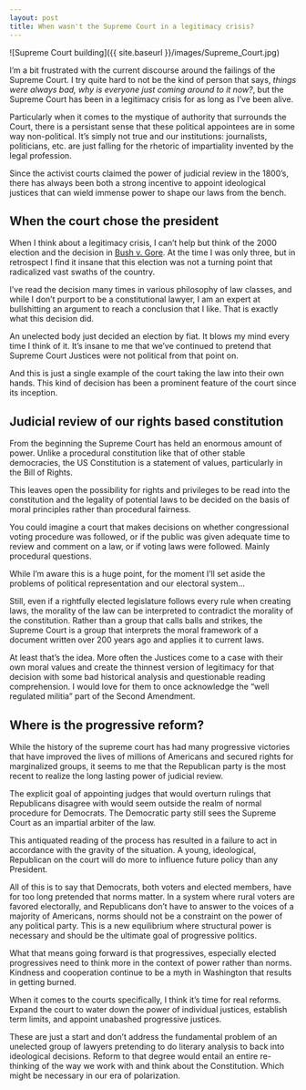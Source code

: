 ```yaml
---
layout: post
title: When wasn't the Supreme Court in a legitimacy crisis?
---
```


![Supreme Court building]({{ site.baseurl }}/images/Supreme_Court.jpg)

I’m a bit frustrated with the current discourse around the failings of the Supreme Court. I try quite hard to not be the kind of person that says, *things were always bad, why is everyone just coming around to it now?*, but the Supreme Court has been in a legitimacy crisis for as long as I’ve been alive.

Particularly when it comes to the mystique of authority that surrounds the Court, there is a persistant sense that these political appointees are in some way non-political. It’s simply not true and our institutions: journalists, politicians, etc. are just falling for the rhetoric of impartiality invented by the legal profession.

Since the activist courts claimed the power of judicial review in the 1800’s, there has always been both a strong incentive to appoint ideological justices that can wield immense power to shape our laws from the bench.

## When the court chose the president

When I think about a legitimacy crisis, I can’t help but think of the 2000 election and the decision in [Bush v. Gore](https://supreme.justia.com/cases/federal/us/531/98/). At the time I was only three, but in retrospect I find it insane that this election was not a turning point that radicalized vast swaths of the country.

I’ve read the decision many times in various philosophy of law classes, and while I don’t purport to be a constitutional lawyer, I am an expert at bullshitting an argument to reach a conclusion that I like. That is exactly what this decision did.

An unelected body just decided an election by fiat. It blows my mind every time I think of it. It’s insane to me that we’ve continued to pretend that Supreme Court Justices were not political from that point on.

And this is just a single example of the court taking the law into their own hands. This kind of decision has been a prominent feature of the court since its inception.

## Judicial review of our rights based constitution

From the beginning the Supreme Court has held an enormous amount of power. Unlike a procedural constitution like that of other stable democracies, the US Constitution is a statement of values, particularly in the Bill of Rights.

This leaves open the possibility for rights and privileges to be read into the constitution and the legality of potential laws to be decided on the basis of moral principles rather than procedural fairness.

You could imagine a court that makes decisions on whether congressional voting procedure was followed, or if the public was given adequate time to review and comment on a law, or if voting laws were followed. Mainly procedural questions.

While I’m aware this is a huge point, for the moment I’ll set aside the problems of political representation and our electoral system…

Still, even if a rightfully elected legislature follows every rule when creating laws, the morality of the law can be interpreted to contradict the morality of the constitution. Rather than a group that calls balls and strikes, the Supreme Court is a group that interprets the moral framework of a document written over 200 years ago and applies it to current laws.

At least that’s the idea. More often the Justices come to a case with their own moral values and create the thinnest version of legitimacy for that decision with some bad historical analysis and questionable reading comprehension. I would love for them to once acknowledge the “well regulated militia” part of the Second Amendment.

## Where is the progressive reform?

While the history of the supreme court has had many progressive victories that have improved the lives of millions of Americans and secured rights for marginalized groups, it seems to me that the Republican party is the most recent to realize the long lasting power of judicial review.

The explicit goal of appointing judges that would overturn rulings that Republicans disagree with would seem outside the realm of normal procedure for Democrats. The Democratic party still sees the Supreme Court as an impartial arbiter of the law.

This antiquated reading of the process has resulted in a failure to act in accordance with the gravity of the situation. A young, ideological, Republican on the court will do more to influence future policy than any President.

All of this is to say that Democrats, both voters and elected members, have for too long pretended that norms matter. In a system where rural voters are favored electorally, and Republicans don’t have to answer to the voices of a majority of Americans, norms should not be a constraint on the power of any political party. This is a new equilibrium where structural power is necessary and should be the ultimate goal of progressive politics.

What that means going forward is that progressives, especially elected progressives need to think more in the context of power rather than norms. Kindness and cooperation continue to be a myth in Washington that results in getting burned.

When it comes to the courts specifically, I think it’s time for real reforms. Expand the court to water down the power of individual justices, establish term limits, and appoint unabashed progressive justices.

These are just a start and don’t address the fundamental problem of an unelected group of lawyers pretending to do literary analysis to back into ideological decisions. Reform to that degree would entail an entire re-thinking of the way we work with and think about the Constitution. Which might be necessary in our era of polarization.
